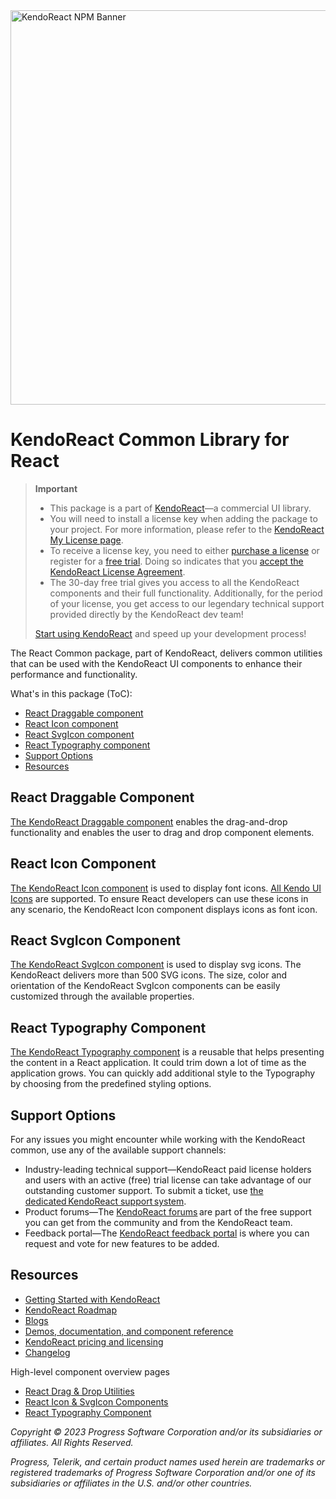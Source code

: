 <a href="https://www.telerik.com/kendo-react-ui?utm_medium=referral&utm_source=npm&utm_campaign=kendo-ui-react-trial-npm-common&utm_content=banner" target="_blank">
<img width="631" src="https://www.telerik.com/kendo-react-ui/components/npm-banner.svg" alt="KendoReact NPM Banner">
</a>

# KendoReact Common Library for React

> **Important**
> * This package is а part of [KendoReact](https://www.telerik.com/kendo-react-ui?utm_medium=referral&utm_source=npm&utm_campaign=kendo-ui-react-trial-npm-common)&mdash;a commercial UI library.
> * You will need to install a license key when adding the package to your project. For more information, please refer to the [KendoReact My License page](https://www.telerik.com/kendo-react-ui/components/my-license/?utm_medium=referral&utm_source=npm&utm_campaign=kendo-ui-react-trial-npm-common).
> * To receive a license key, you need to either [purchase a license](https://www.telerik.com/kendo-react-ui/pricing?utm_medium=referral&utm_source=npm&utm_campaign=kendo-ui-react-trial-npm-common) or register for a [free trial](https://www.telerik.com/try/kendo-react-ui?utm_medium=referral&utm_source=npm&utm_campaign=kendo-ui-react-trial-npm-common). Doing so indicates that you [accept the KendoReact License Agreement](https://www.telerik.com/purchase/license-agreement/progress-kendoreact?utm_medium=referral&utm_source=npm&utm_campaign=kendo-ui-react-trial-npm-common).
> * The 30-day free trial gives you access to all the KendoReact components and their full functionality. Additionally, for the period of your license, you get access to our legendary technical support provided directly by the KendoReact dev team!
>
> [Start using KendoReact](https://www.telerik.com/try/kendo-react-ui?utm_medium=referral&utm_source=npm&utm_campaign=kendo-ui-react-trial-npm-common) and speed up your development process!

The React Common package, part of KendoReact, delivers common utilities that can be used with the KendoReact UI components to enhance their performance and functionality.

What's in this package (ToC):

* [React Draggable component](#react-draggable-component)
* [React Icon component](#react-icon-component)
* [React SvgIcon component](#react-svgicon-component)
* [React Typography component](#react-typography-component)
* [Support Options](#support-options)
* [Resources](#resources)

## React Draggable Component

[The KendoReact Draggable component](https://www.telerik.com/kendo-react-ui/components/utils/draggable/?utm_medium=referral&utm_source=npm&utm_campaign=kendo-ui-react-trial-npm-common) enables the drag-and-drop functionality and enables the user to drag and drop component elements.

## React Icon Component

[The KendoReact Icon component](https://www.telerik.com/kendo-react-ui/components/utils/icon/?utm_medium=referral&utm_source=npm&utm_campaign=kendo-ui-react-trial-npm-common) is used to display font icons. [All Kendo UI Icons](https://www.telerik.com/kendo-react-ui/components/styling/icons/#list-of-font-icons/?utm_medium=referral&utm_source=npm&utm_campaign=kendo-ui-react-trial-npm-common) are supported. To ensure React developers can use these icons in any scenario, the KendoReact Icon component displays icons as font icon.

## React SvgIcon Component

[The KendoReact SvgIcon component](https://www.telerik.com/kendo-react-ui/components/utils/svgicon/?utm_medium=referral&utm_source=npm&utm_campaign=kendo-ui-react-trial-npm-common) is used to display svg icons. The KendoReact delivers more than 500 SVG icons. The size, color and orientation of the KendoReact SvgIcon components can be easily customized through the available properties.

## React Typography Component

[The KendoReact Typography component](https://www.telerik.com/kendo-react-ui/components/utils/typography/?utm_medium=referral&utm_source=npm&utm_campaign=kendo-ui-react-trial-npm-common) is a reusable that helps presenting the content in a React application. It could trim down a lot of time as the application grows. You can quickly add additional style to the Typography by choosing from the predefined styling options.

## Support Options

For any issues you might encounter while working with the KendoReact common, use any of the available support channels:

* Industry-leading technical support&mdash;KendoReact paid license holders and users with an active (free) trial license can take advantage of our outstanding customer support. To submit a ticket, use [the dedicated KendoReact support system](https://www.telerik.com/account/support-tickets?utm_medium=referral&utm_source=npm&utm_campaign=kendo-ui-react-trial-npm-common).
* Product forums&mdash;The [KendoReact forums](https://www.telerik.com/forums/kendo-ui-react?utm_medium=referral&utm_source=npm&utm_campaign=kendo-ui-react-trial-npm-common) are part of the free support you can get from the community and from the KendoReact team.
* Feedback portal&mdash;The [KendoReact feedback portal](https://feedback.telerik.com/kendo-react-ui?utm_medium=referral&utm_source=npm&utm_campaign=kendo-ui-react-trial-npm-common) is where you can request and vote for new features to be added.

## Resources

* [Getting Started with KendoReact](https://www.telerik.com/kendo-react-ui/components/getting-started/?utm_medium=referral&utm_source=npm&utm_campaign=kendo-ui-react-trial-npm-common)
* [KendoReact Roadmap](https://www.telerik.com/kendo-react-ui/roadmap/?utm_medium=referral&utm_source=npm&utm_campaign=kendo-ui-react-trial-npm-common)
* [Blogs](https://www.telerik.com/blogs/tag/kendoreact?utm_medium=referral&utm_source=npm&utm_campaign=kendo-ui-react-trial-npm-common)
* [Demos, documentation, and component reference](https://www.telerik.com/kendo-react-ui/components/?utm_medium=referral&utm_source=npm&utm_campaign=kendo-ui-react-trial-npm-common)
* [KendoReact pricing and licensing](https://www.telerik.com/kendo-react-ui/pricing?utm_medium=referral&utm_source=npm&utm_campaign=kendo-ui-react-trial-npm-common)
* [Changelog](https://www.telerik.com/kendo-react-ui/components/changelogs/ui-for-react/?utm_medium=referral&utm_source=npm&utm_campaign=kendo-ui-react-trial-npm-common)

High-level component overview pages

* [React Drag & Drop Utilities](https://www.telerik.com/kendo-react-ui/drag-and-drop)
* [React Icon & SvgIcon Components](https://www.telerik.com/kendo-react-ui/icon-svgicon)
* [React Typography Component](https://www.telerik.com/kendo-react-ui/typography)

*Copyright © 2023 Progress Software Corporation and/or its subsidiaries or affiliates. All Rights Reserved.*

*Progress, Telerik, and certain product names used herein are trademarks or registered trademarks of Progress Software Corporation and/or one of its subsidiaries or affiliates in the U.S. and/or other countries.*
